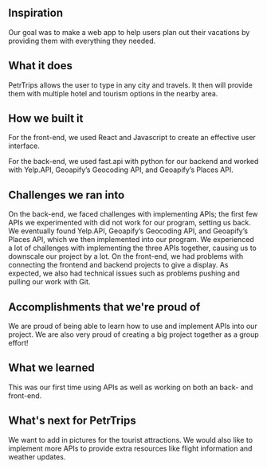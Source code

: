 ## Inspiration
Our goal was to make a web app to help users plan out their vacations by providing them with everything they needed.
## What it does
PetrTrips allows the user to type in any city and travels. It then will provide them with multiple hotel and tourism options in the nearby area.
## How we built it
For the front-end, we used React and Javascript to create an effective user interface.

For the back-end, we used fast.api with python for our backend and worked with Yelp.API, Geoapify’s Geocoding API, and Geoapify’s Places API. 
## Challenges we ran into
On the back-end, we faced challenges with implementing APIs; the first few APIs we experimented with did not work for our program, setting us back. We eventually found Yelp.API, Geoapify’s Geocoding API, and Geoapify’s Places API, which we then implemented into our program. We experienced a lot of challenges with implementing the three APIs together, causing us to downscale our project by a lot. On the front-end, we had problems with connecting the frontend and backend projects to give a display. As expected, we also had technical issues such as problems pushing and pulling our work with Git.
## Accomplishments that we're proud of
We are proud of being able to learn how to use and implement APIs into our project. We are also very proud of creating a big project together as a group effort!
## What we learned
This was our first time using APIs as well as working on both an back- and front-end.
## What's next for PetrTrips
We want to add in pictures for the tourist attractions. We would also like to implement more APIs to provide extra resources like flight information and weather updates.
